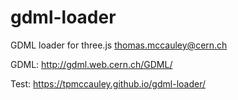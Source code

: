 # gdml-loader
GDML loader for three.js
<thomas.mccauley@cern.ch>

GDML:
http://gdml.web.cern.ch/GDML/

Test:
https://tpmccauley.github.io/gdml-loader/

